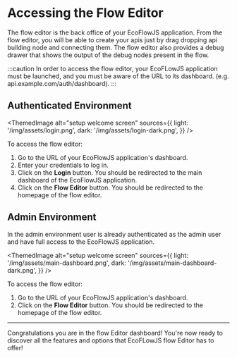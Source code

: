 # Accessing the Flow Editor

The flow editor is the back office of your EcoFlowJS application. From the flow editor, you will be able to create your apis just by drag dropping api building node and connecting them. The flow editor also provides a debug drawer that shows the output of the debug nodes present in the flow.

:::caution
In order to access the flow editor, your EcoFLowJS application must be launched, and you must be aware of the URL to its dashboard. (e.g. api.example.com/auth/dashboard).
:::

## Authenticated Environment

<ThemedImage
alt="setup welcome screen"
sources={{
    light: '/img/assets/login.png',
    dark: '/img/assets/login-dark.png',
  }}
/>

To access the flow editor:

1. Go to the URL of your EcoFlowJS application's dashboard.
2. Enter your credentials to log in.
3. Click on the **Login** button. You should be redirected to the main dashboard of the EcoFlowJS application.
4. Click on the **Flow Editor** button. You should be redirected to the homepage of the flow editor.

## Admin Environment

In the admin environment user is already authenticated as the admin user and have full access to the EcoFlowJS application.

<ThemedImage
alt="setup welcome screen"
sources={{
    light: '/img/assets/main-dashboard.png',
    dark: '/img/assets/main-dashboard-dark.png',
  }}
/>

To access the flow editor:

1. Go to the URL of your EcoFlowJS application's dashboard.
2. Click on the **Flow Editor** button. You should be redirected to the homepage of the flow editor.

<hr/>
<Admonition type="success" icon="" title=""> 
Congratulations you are in the flow Editor dashboard! You're now ready to discover all the features and options that EcoFLowJS flow Editor has to offer!
</Admonition>
